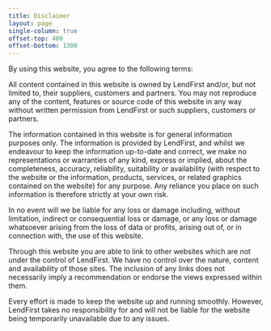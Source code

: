 ```yaml
---
title: Disclaimer
layout: page
single-column: true
offset-top: 400
offset-bottom: 1300
---
```


By using this website, you agree to the following terms:

All content contained in this website is owned by LendFirst and/or, but not limited to, their suppliers, customers and partners. You may not reproduce any of the content, features or source code of this website in any way without written permission from LendFirst or such suppliers, customers or partners.

The information contained in this website is for general information purposes only. The information is provided by LendFirst, and whilst we endeavour to keep the information up-to-date and correct, we make no representations or warranties of any kind, express or implied, about the completeness, accuracy, reliability, suitability or availability (with respect to the website or the information, products, services, or related graphics contained on the website) for any purpose. Any reliance you place on such information is therefore strictly at your own risk.

In no event will we be liable for any loss or damage including, without limitation, indirect or consequential loss or damage, or any loss or damage whatsoever arising from the loss of data or profits, arising out of, or in connection with, the use of this website.

Through this website you are able to link to other websites which are not under the control of LendFirst. We have no control over the nature, content and availability of those sites. The inclusion of any links does not necessarily imply a recommendation or endorse the views expressed within them.

Every effort is made to keep the website up and running smoothly. However, LendFirst takes no responsibility for and will not be liable for the website being temporarily unavailable due to any issues.

